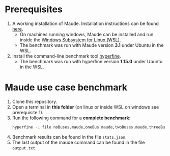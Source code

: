 # Prerequisites
1. A working installation of Maude. Installation instructions can be found [here](https://maude.cs.illinois.edu/w/index.php/Maude_download_and_installation).
   - On machines running windows, Maude can be installed and run inside the [Windows Subsystem for Linux (WSL)](https://docs.microsoft.com/en-us/windows/wsl/install).
   - The benchmark was run with Maude version **3.1** under Ubuntu in the WSL.
2. Install the command-line benchmark tool [hyperfine](https://github.com/sharkdp/hyperfine#installation).
   - The benchmark was run with hyperfine version **1.15.0** under Ubuntu in the WSL.

# Maude use case benchmark
1. Clone this repository.
2. Open a terminal in **this folder** (on linux or inside WSL on windows see prerequisite 1).
3. Run the following command for a **complete benchmark**:
    ```bash
    hyperfine -L file noBuses.maude,oneBus.maude,twoBuses.maude,threeBuses.maude "maude {file}" --output ./output.txt --export-json stats.json
    ```
4. Benchmark results can be found in the file `stats.json`.
5. The last output of the maude command can be found in the file `output.txt`.
